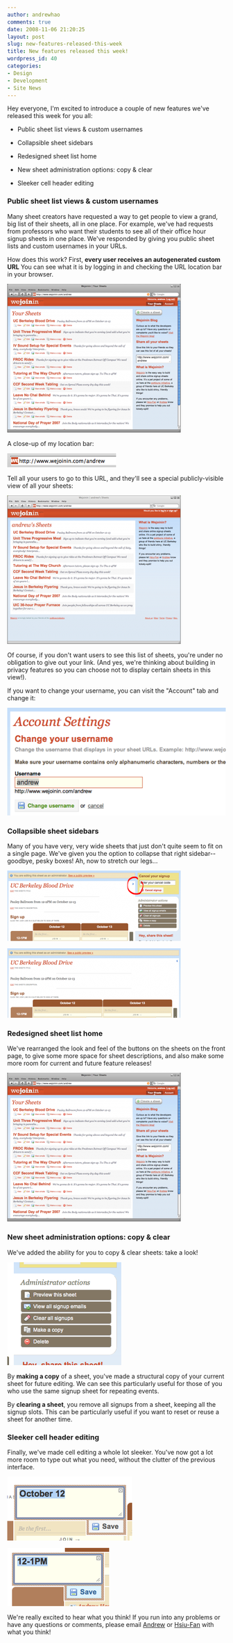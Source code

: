 ```yaml
---
author: andrewhao
comments: true
date: 2008-11-06 21:20:25
layout: post
slug: new-features-released-this-week
title: New features released this week!
wordpress_id: 40
categories:
- Design
- Development
- Site News
---
```


Hey everyone, I'm excited to introduce a couple of new features we've released this week for you all:



	
  * Public sheet list views & custom usernames

	
  * Collapsible sheet sidebars

	
  * Redesigned sheet list home

	
  * New sheet administration options: copy & clear

	
  * Sleeker cell header editing




### Public sheet list views & custom usernames


Many sheet creators have requested a way to get people to view a grand, big list of their sheets, all in one place. For example, we've had requests from professors who want their students to see all of their office hour signup sheets in one place. We've responded by giving you public sheet lists and custom usernames in your URLs.

How does this work? First, **every user receives an autogenerated custom URL** You can see what it is by logging in and checking the URL location bar in your browser.

[![sheet_list_home1.PNG](/images/2008-11-06-new-features-released-this-week/sheet_list_home1.thumbnail.PNG)](/images/2008-11-06-new-features-released-this-week/sheet_list_home1.PNG)

A close-up of my location bar:

![custom_url.PNG](/images/2008-11-06-new-features-released-this-week/custom_url.PNG)

Tell all your users to go to this URL, and they'll see a special publicly-visible view of all your sheets:

[![public_sheet_list_view1.PNG](/images/2008-11-06-new-features-released-this-week/public_sheet_list_view1.thumbnail.PNG)](/images/2008-11-06-new-features-released-this-week/public_sheet_list_view1.PNG)

Of course, if you don't want users to see this list of sheets, you're under no obligation to give out your link. (And yes, we're thinking about building in privacy features so you can choose not to display certain sheets in this view!).

If you want to change your username, you can visit the "Account" tab and change it:

![account_username_change.PNG](/images/2008-11-06-new-features-released-this-week/account_username_change.PNG)
<!-- more -->


### Collapsible sheet sidebars


Many of you have very, very wide sheets that just don't quite seem to fit on a single page. We've given you the option to collapse that right sidebar--goodbye, pesky boxes! Ah, now to stretch our legs...

[![pre_collapse_highlight1.PNG](/images/2008-11-06-new-features-released-this-week/pre_collapse_highlight1.thumbnail.PNG)](/images/2008-11-06-new-features-released-this-week/pre_collapse_highlight1.PNG)

[![post_collapse1.PNG](/images/2008-11-06-new-features-released-this-week/post_collapse1.thumbnail.PNG)](/images/2008-11-06-new-features-released-this-week/post_collapse1.PNG)


### Redesigned sheet list home


We've rearranged the look and feel of the buttons on the sheets on the front page, to give some more space for sheet descriptions, and also make some more room for current and future feature releases!

[![sheet_list_home1.PNG](/images/2008-11-06-new-features-released-this-week/sheet_list_home1.thumbnail.PNG)](/images/2008-11-06-new-features-released-this-week/sheet_list_home1.PNG)


### New sheet administration options: copy & clear


We've added the ability for you to copy & clear sheets: take a look!

![admin_tab.PNG](/images/2008-11-06-new-features-released-this-week/admin_tab.PNG)

By **making a copy** of a sheet, you've made a structural copy of your current sheet for future editing. We can see this particularly useful for those of you who use the same signup sheet for repeating events.

By **clearing a sheet**, you remove all signups from a sheet, keeping all the signup slots. This can be particularly useful if you want to reset or reuse a sheet for another time.


### Sleeker cell header editing


Finally, we've made cell editing a whole lot sleeker. You've now got a lot more room to type out what you need, without the clutter of the previous interface.

![edit_col_header.PNG](/images/2008-11-06-new-features-released-this-week/edit_col_header.PNG)

![edit_row_header.PNG](/images/2008-11-06-new-features-released-this-week/edit_row_header.PNG)

We're really excited to hear what you think! If you run into any problems or have any questions or comments, please email [Andrew](mailto:andrew@wejoinin.com) or [Hsiu-Fan](mailto:hsiufan@wejoinin.com) with what you think!
